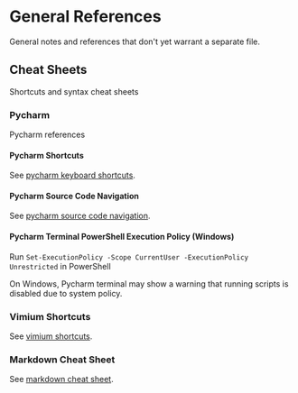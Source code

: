# General References

General notes and references that don't yet warrant a separate file.

## Cheat Sheets

Shortcuts and syntax cheat sheets

### Pycharm

Pycharm references

#### Pycharm Shortcuts

See [pycharm keyboard shortcuts](https://www.jetbrains.com/help/pycharm/mastering-keyboard-shortcuts.html).

#### Pycharm Source Code Navigation

See [pycharm source code navigation](https://www.jetbrains.com/help/pycharm/navigating-through-the-source-code.html).

#### Pycharm Terminal PowerShell Execution Policy (Windows)

Run `Set-ExecutionPolicy -Scope CurrentUser -ExecutionPolicy Unrestricted` in PowerShell

On Windows, Pycharm terminal may show a warning that running scripts is disabled due to system policy.

### Vimium Shortcuts

See [vimium shortcuts](https://github.com/philc/vimium/blob/master/README.md).

### Markdown Cheat Sheet

See [markdown cheat sheet](https://www.markdownguide.org/cheat-sheet/).
